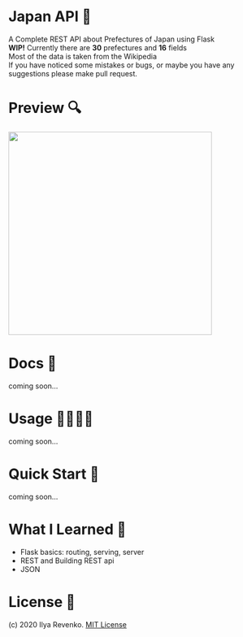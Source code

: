 # Japan API 🎌
A Complete REST API about Prefectures of Japan using Flask<br>
<b>WIP!</b> Currently there are <b>30</b> prefectures and <b>16</b> fields<br>
Most of the data is taken from the Wikipedia<br>
If you have noticed some mistakes or bugs, or maybe you have any suggestions please make pull request.

# Preview 🔍
<img src="https://i.imgur.com/qesq9aU.jpg" width="400">

# Docs 📘
coming soon...

# Usage 👩‍💻👨‍💻
coming soon...

# Quick Start 🚀
coming soon...

# What I Learned 🧠
* Flask basics: routing, serving, server
* REST and Building REST api
* JSON

# License 📑 
(c) 2020 Ilya Revenko. [MIT License](https://tldrlegal.com/license/mit-license)

